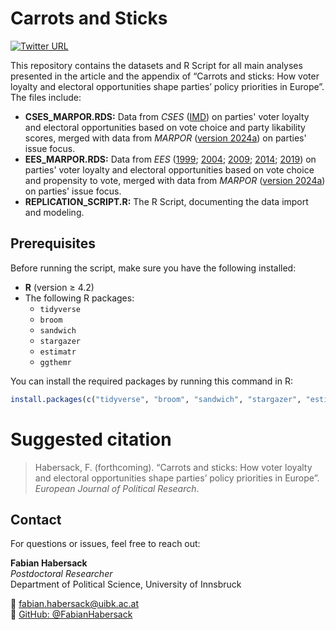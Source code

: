 # Carrots and Sticks


[![Twitter URL](https://img.shields.io/twitter/follow/FabianHabersack?style=social)](https://twitter.com/FabianHabersack)



This repository contains the datasets and R Script for all main analyses presented in the article and the appendix of “Carrots and sticks: How voter loyalty and electoral opportunities shape parties’ policy priorities in Europe”. The files include:
- **CSES_MARPOR.RDS:** Data from *CSES* ([IMD](https://doi.org/10.7804/cses.imd.2024-02-27)) on parties' voter loyalty and electoral opportunities based on vote choice and party likability scores, merged with data from *MARPOR* ([version 2024a](https://manifesto-project.wzb.eu/datasets)) on parties' issue focus.
- **EES_MARPOR.RDS:** Data from *EES* ([1999](https://doi.org/10.17026/dans-z9j-vy6m); [2004](https://doi.org/10.4232/1.10086); [2009](https://doi.org/10.4232/1.11760); [2014](https://doi.org/10.4232/1.12628); [2019](https://doi.org/10.4232/1.13473)) on parties' voter loyalty and electoral opportunities based on vote choice and propensity to vote, merged with data from *MARPOR* ([version 2024a](https://manifesto-project.wzb.eu/datasets)) on parties' issue focus.
- **REPLICATION_SCRIPT.R:** The R Script, documenting the data import and modeling.


## Prerequisites

Before running the script, make sure you have the following installed:

- **R** (version ≥ 4.2)
- The following R packages:
  - `tidyverse`
  - `broom`
  - `sandwich`
  - `stargazer`
  - `estimatr`
  - `ggthemr`

You can install the required packages by running this command in R:

```r
install.packages(c("tidyverse", "broom", "sandwich", "stargazer", "estimatr", "ggthemr"))
```



# Suggested citation 
> Habersack, F. (forthcoming). “Carrots and sticks: How voter loyalty and electoral opportunities shape parties’ policy priorities in Europe”. *European Journal of Political Research*.



## Contact
For questions or issues, feel free to reach out:

**Fabian Habersack**  
*Postdoctoral Researcher*  
Department of Political Science, University of Innsbruck  

📧 [fabian.habersack@uibk.ac.at](mailto:fabian.habersack@uibk.ac.at)  
🐙 [GitHub: @FabianHabersack](https://github.com/FabianHabersack)
